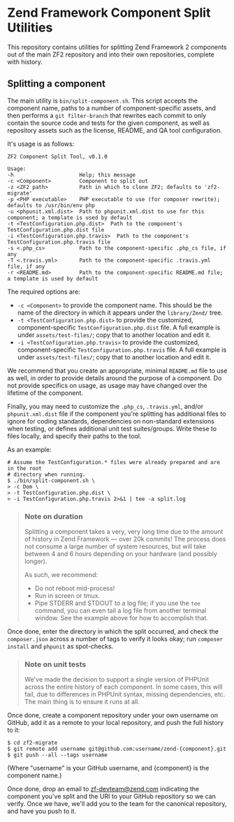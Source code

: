 Zend Framework Component Split Utilities
========================================

This repository contains utilities for splitting Zend Framework 2 components out
of the main ZF2 repository and into their own repositories, complete with
history.

## Splitting a component

The main utility is `bin/split-component.sh`. This script accepts the component
name, paths to a number of component-specific assets, and then performs a `git
filter-branch` that rewrites each commit to only contain the source code and
tests for the given component, as well as repository assets such as the license,
README, and QA tool configuration.

It's usage is as follows:

```console
ZF2 Component Split Tool, v0.1.0

Usage:
-h                     Help; this message
-c <Component>         Component to split out
-z <ZF2 path>          Path in which to clone ZF2; defaults to 'zf2-migrate'
-p <PHP executable>    PHP executable to use (for composer rewrite); defaults to /usr/bin/env php
-u <phpunit.xml.dist>  Path to phpunit.xml.dist to use for this component; a template is used by default
-t <TestConfiguration.php.dist>  Path to the component's TestConfiguration.php.dist file
-i <TestConfiguration.php.travis>  Path to the component's TestConfiguration.php.travis file
-s <.php_cs>           Path to the component-specific .php_cs file, if any
-T <.travis.yml>       Path to the component-specific .travis.yml file, if any
-r <README.md>         Path to the component-specific README.md file; a template is used by default
```

The required options are:

- `-c <Component>` to provide the component name. This should be the name of the
  directory in which it appears under the `library/Zend/` tree.
- `-t <TestConfiguration.php.dist>` to provide the customized,
  component-specific `TestConfiguration.php.dist` file. A full example is
  under `assets/test-files/`; copy that to another location and edit it.
- `-i <TestConfiguration.php.travis>` to provide the customized,
  component-specific `TestConfiguration.php.travis` file. A full example is
  under `assets/test-files/`; copy that to another location and edit it.

We recommend that you create an appropriate, minimal `README.md` file to use as
well, in order to provide details around the purpose of a component. Do not
provide specifics on usage, as usage may have changed over the lifetime of the
component.

Finally, you may need to customize the `.php_cs`, `.travis.yml`, and/or
`phpunit.xml.dist` file if the component you're splitting has additional files
to ignore for coding standards, dependencies on non-standard extensions when
testing, or defines additional unit test suites/groups. Write these to files
locally, and specify their paths to the tool.

As an example:

```console
# Assume the TestConfiguration.* files were already prepared and are in the root
# directory when running.
$ ./bin/split-component.sh \
> -c Dom \
> -t TestConfiguration.php.dist \
> -i TestConfiguration.php.travis 2>&1 | tee -a split.log
```

> ### Note on duration
>
> Splitting a component takes a very, very long time due to the amount of
> history in Zend Framework — over 20k commits! The process does not consume a
> large number of system resources, but will take between 4 and 6 hours
> depending on your hardware (and possibly longer).
>
> As such, we recommend:
>
> - Do not reboot mid-process!
> - Run in screen or tmux.
> - Pipe STDERR and STDOUT to a log file; if you use the `tee` command, you can
>   even tail a log file from another terminal window. See the example above for
>   how to accomplish that.

Once done, enter the directory in which the split occurred, and check the
`composer.json` across a number of tags to verify it looks okay; run `composer
install` and `phpunit` as spot-checks.

> ### Note on unit tests
>
> We've made the decision to support a single version of PHPUnit across the
> entire history of each component. In some cases, this will fail, due to
> differences in PHPUnit syntax, missing dependencies, etc. The main thing is
> to ensure it runs at all.

Once done, create a component repository under your own username on GitHub, add
it as a remote to your local repository, and push the full history to it:

```console
$ cd zf2-migrate
$ git remote add username git@github.com:username/zend-{component}.git
$ git push --all --tags username
```

(Where "username" is your GitHub username, and {component} is the component
name.)

Once done, drop an email to zf-devteam@zend.com indicating the component you've
split and the URI to your GitHub repository so we can verify. Once we have,
we'll add you to the team for the canonical repository, and have you push to it.
